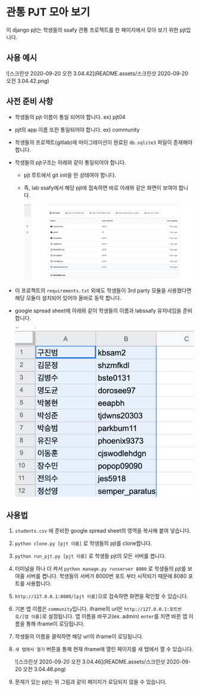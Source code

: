 # 관통 PJT 모아 보기

이 django pjt는 학생들의 ssafy 관통 프로젝트를 한 페이지에서 모아 보기 위한 pjt입니다.

## 사용 예시

![스크린샷 2020-09-20 오전 3.04.42](README.assets/스크린샷 2020-09-20 오전 3.04.42.png)

## 사전 준비 사항

- 학생들의 pjt 이름이 통일 되어야 합니다. ex) pjt04

- pjt의 app 이름 또한 통일되어야 합니다. ex) community

- 학생들의 프로젝트(gitlab)에 마이그레이션이 완료된 `db.sqlite3` 파일이 존재해야 합니다.

- 학생들의 pjt구조는 아래와 같이 통일되어야 합니다.

  - pjt 루트에서 git init을 한 상태여야 합니다.

  - 즉, lab ssafy에서 해당 pjt에 접속하면 바로 아래와 같은 화면이 보여야 합니다.

    ![image-20200920032316642](README.assets/image-20200920032316642.png)

- 이 프로젝트의 `requirements.txt` 외에도 학생들이 3rd party 모듈을 사용했다면 해당 모듈이 설치되어 있어야 올바로 동작 합니다.

- google spread sheet에 아래와 같이 학생들의 이름과 labssafy 유저네임을 준비합니다.

  ![image-20200920033539897](README.assets/image-20200920033539897.png)

## 사용법

1. `students.csv` 에 준비한 google spread sheet의 영역을 복사해 붙여 넣습니다.

2. `python clone.py [pjt 이름]` 로 학생들의 pjt를 clone합니다.

3. `python run_pjt.py [pjt 이름]` 로 학생들 pjt의 모든 서버를 켭니다.

4. 터미널을 하나 더 켜서 `python manage.py runserver 8080` 로 학생들의 pjt를 보여줄 서버를 켭니다. 학생들의 서버가 8000번 포트 부터 시작되기 때문에 8080 포트를 사용합니다.

5. `http://127.0.0.1:8080/[pjt 이름]`으로 접속하면 화면을 확인할 수 있습니다.

6. 기본 앱 이름은 `community`입니다. iframe의 url은 `http://127.0.0.1:포트번호/[앱 이름]`로 설정됩니다. 앱 이름을 바꾸고(ex. admin) `enter`를 치면 바뀐 앱 이름을 통해 iframe이 로딩됩니다. 

7. 학생들의 이름을 클릭하면 해당 url의 iframe이 로딩됩니다.

8. `새 탭에서 열기` 버튼을 통해 현재 iframe에 열린 페이지를 새 탭에서 열 수 있습니다.

   ![스크린샷 2020-09-20 오전 3.04.46](README.assets/스크린샷 2020-09-20 오전 3.04.46.png)

9. 문제가 있는 pjt는 위 그림과 같이 페이지가 로딩되지 않을 수 있습니다.

